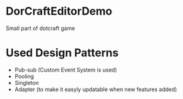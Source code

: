 # DorCraftEditorDemo
 Small part of dotcraft game
# Used Design Patterns
- Pub-sub (Custom Event System is used)
- Pooling
- Singleton
- Adapter (to make it easyly updatable when new features added)
